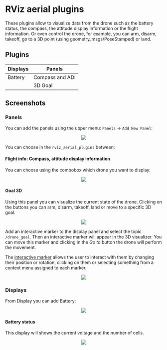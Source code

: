 # RViz aerial plugins

These plugins allow to visualize data from the drone such as the battery status, the compass, the attitude display information or the flight information. Or even control the drone, for example, you can arm, disarm, takeoff, go to a 3D point (using geometry_msgs/PoseStamped) or land.

## Plugins
<center>

| Displays              | Panels         |
| --------------------- | -------------- |
| Battery               | Compass and ADI|
|                       | 3D Goal        |

</center>

## Screenshots

### Panels

You can add the panels using the upper menu: `Panels` -> `Add New Panel`:

<p align="center">
  <img src="https://github.com/osrf/rviz_aerial_plugins/raw/master/img/panels.png"/>
</p>

You can choose in the `rviz_aerial_plugins` between:

#### Flight info: Compass, attitude display information

You can choose using the combobox which drone you want to display:

<p align="center">
  <img src="https://github.com/osrf/rviz_aerial_plugins/raw/master/img/compass_and_adi.png"/>
</p>

#### Goal 3D

Using this panel you can visualize the current state of the drone. Clicking on the buttons you can arm, disarm, takeoff, land or move to a specific 3D goal.

<p align="center">
  <img src="https://github.com/osrf/rviz_aerial_plugins/raw/master/img/goal3d.png"/>
</p>

Add an interactive marker to the display panel and select the topic `/drone_goal`. Then an interactive marker will appear in the 3D visualizer. You can move this marker and clicking in the *Go to*  button the drone will perform the movement.

The [interactive marker](http://wiki.ros.org/rviz/Tutorials/Interactive%20Markers%3A%20Getting%20Started) allows the user to interact with them by changing their position or rotation, clicking on them or selecting something from a context menu assigned to each marker.

<p align="center">
  <img src="https://github.com/osrf/rviz_aerial_plugins/raw/master/img/drone_3dpose.gif"/>
</p>

### Displays

From Display you can add Battery:

<p align="center">
  <img src="https://github.com/osrf/rviz_aerial_plugins/raw/master/img/visualization.png"/>
</p>

#### Battery status

This display will shows the current voltage and the number of cells.

<p align="center">
  <img src="https://github.com/osrf/rviz_aerial_plugins/raw/master/img/battery.png"/>
</p>
